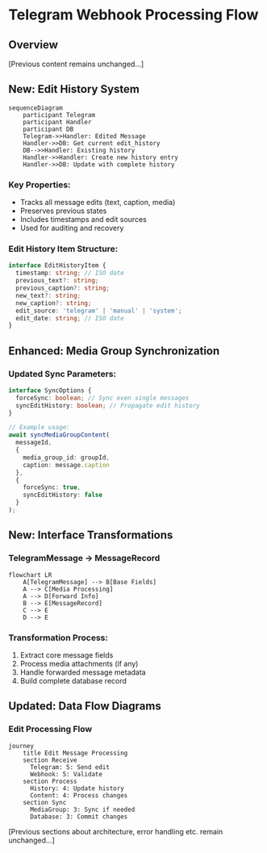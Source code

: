 # Telegram Webhook Processing Flow

## Overview
[Previous content remains unchanged...]

## New: Edit History System

```mermaid
sequenceDiagram
    participant Telegram
    participant Handler
    participant DB
    Telegram->>Handler: Edited Message
    Handler->>DB: Get current edit_history
    DB-->>Handler: Existing history
    Handler->>Handler: Create new history entry
    Handler->>DB: Update with complete history
```

### Key Properties:
- Tracks all message edits (text, caption, media)
- Preserves previous states
- Includes timestamps and edit sources
- Used for auditing and recovery

### Edit History Item Structure:
```typescript
interface EditHistoryItem {
  timestamp: string; // ISO date
  previous_text?: string;
  previous_caption?: string;
  new_text?: string;
  new_caption?: string; 
  edit_source: 'telegram' | 'manual' | 'system';
  edit_date: string; // ISO date
}
```

## Enhanced: Media Group Synchronization

### Updated Sync Parameters:
```typescript
interface SyncOptions {
  forceSync: boolean; // Sync even single messages
  syncEditHistory: boolean; // Propagate edit history
}

// Example usage:
await syncMediaGroupContent(
  messageId,
  { 
    media_group_id: groupId,
    caption: message.caption 
  },
  { 
    forceSync: true,
    syncEditHistory: false 
  }
);
```

## New: Interface Transformations

### TelegramMessage → MessageRecord
```mermaid
flowchart LR
    A[TelegramMessage] --> B[Base Fields]
    A --> C[Media Processing]
    A --> D[Forward Info]
    B --> E[MessageRecord]
    C --> E
    D --> E
```

### Transformation Process:
1. Extract core message fields
2. Process media attachments (if any)
3. Handle forwarded message metadata
4. Build complete database record

## Updated: Data Flow Diagrams

### Edit Processing Flow
```mermaid
journey
    title Edit Message Processing
    section Receive
      Telegram: 5: Send edit
      Webhook: 5: Validate
    section Process
      History: 4: Update history
      Content: 4: Process changes
    section Sync
      MediaGroup: 3: Sync if needed
      Database: 3: Commit changes
```

[Previous sections about architecture, error handling etc. remain unchanged...]
